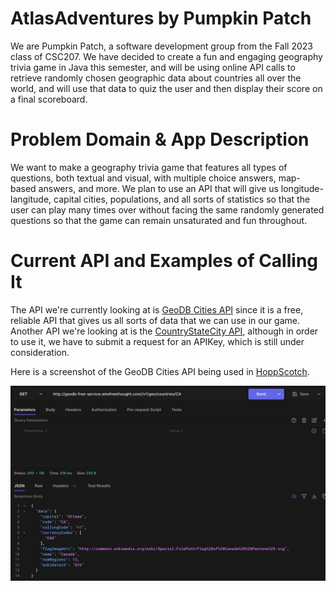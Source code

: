 # AtlasAdventures by Pumpkin Patch

We are Pumpkin Patch, a software development group from the Fall 2023 class of CSC207. We have decided to create a fun and engaging geography trivia game in Java this semester, and will be using online API calls to retrieve randomly chosen geographic data about countries all over the world, and will use that data to quiz the user and then display their score on a final scoreboard.

# Problem Domain & App Description
We want to make a geography trivia game that features all types of questions, both textual and visual, with multiple choice answers, map-based answers, and more. We plan to use an API that will give us longitude-langitude, capital cities, populations, and all sorts of statistics so that the user can play many times over without facing the same randomly generated questions so that the game can remain unsaturated and fun throughout. 

# Current API and Examples of Calling It
The API we're currently looking at is [GeoDB Cities API](http://geodb-cities-api.wirefreethought.com/) since it is a free, reliable API that gives us all sorts of data that we can use in our game. Another API we're looking at is the [CountryStateCity API](https://countrystatecity.in/), although in order to use it, we have to submit a request for an APIKey, which is still under consideration.

Here is a screenshot of the GeoDB Cities API being used in [HoppScotch](https://hoppscotch.io/).

![Api Call in HoppScotch](ApiCall.png)
